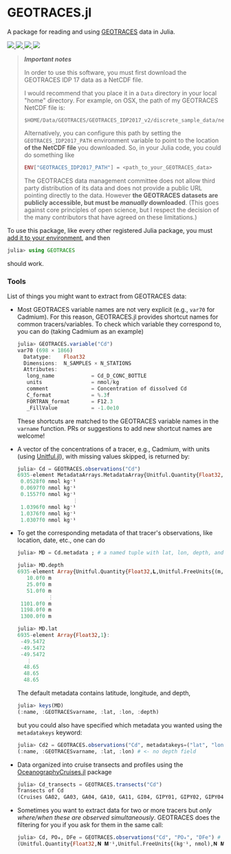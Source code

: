 # GEOTRACES.jl

A package for reading and using [GEOTRACES](https://www.geotraces.org/) data in Julia.

<p>
  <a href="https://github.com/briochemc/GEOTRACES.jl/actions">
    <img src="https://img.shields.io/github/workflow/status/briochemc/GEOTRACES.jl/Mac%20OS%20X?label=OSX&logo=Apple&logoColor=white&style=flat-square">
  </a>
  <a href="https://github.com/briochemc/GEOTRACES.jl/actions">
    <img src="https://img.shields.io/github/workflow/status/briochemc/GEOTRACES.jl/Linux?label=Linux&logo=Linux&logoColor=white&style=flat-square">
  </a>
  <a href="https://github.com/briochemc/GEOTRACES.jl/actions">
    <img src="https://img.shields.io/github/workflow/status/briochemc/GEOTRACES.jl/Windows?label=Windows&logo=Windows&logoColor=white&style=flat-square">
  </a>
  <a href="https://codecov.io/gh/briochemc/GEOTRACES.jl">
    <img src="https://img.shields.io/codecov/c/github/briochemc/GEOTRACES.jl/master?label=Codecov&logo=codecov&logoColor=white&style=flat-square">
  </a>
</p>

> ***Important notes***
>
> In order to use this software, you must first download the GEOTRACES IDP 17 data as a NetCDF file.
>
> I would recommend that you place it in a `Data` directory in your local "home" directory. 
> For example, on OSX, the path of my GEOTRACES NetCDF file is:
>
> ```
> $HOME/Data/GEOTRACES/GEOTRACES_IDP2017_v2/discrete_sample_data/netcdf/GEOTRACES_IDP2017_v2_Discrete_Sample_Data.nc
> ```
>
> Alternatively, you can configure this path by setting the `GEOTRACES_IDP2017_PATH` environment variable to point to the location **of the NetCDF file** you downloaded.
> So, in your Julia code, you could do something like
>
> ```julia
> ENV["GEOTRACES_IDP2017_PATH"] = <path_to_your_GEOTRACES_data>
> ```
>
> The GEOTRACES data management committee does not allow third party distribution of its data and does not provide a public URL pointing directly to the data.
> However **the GEOTRACES datasets are publicly accessible, but must be *manually* downloaded**.
> (This goes against core principles of open science, but I respect the decision of the many contributors that have agreed on these limitations.)

To use this package, like every other registered Julia package, you must [add it to your environment](https://julialang.github.io/Pkg.jl/v1/managing-packages/#Adding-registered-packages), and then

```julia
julia> using GEOTRACES
```

should work.

### Tools

List of things you might want to extract from GEOTRACES data:

- Most GEOTRACES variable names are not very explicit (e.g., `var70` for Cadmium).
    For this reason, GEOTRACES.jl provides shortcut names for common tracers/variables.
    To check which variable they correspond to, you can do (taking Cadmium as an example)

    ```julia
    julia> GEOTRACES.variable("Cd")
    var70 (698 × 1866)
      Datatype:    Float32
      Dimensions:  N_SAMPLES × N_STATIONS
      Attributes:
       long_name            = Cd_D_CONC_BOTTLE
       units                = nmol/kg
       comment              = Concentration of dissolved Cd
       C_format             = %.3f
       FORTRAN_format       = F12.3
       _FillValue           = -1.0e10
    ```
    These shortcuts are matched to the GEOTRACES variable names in the `varname` function.
    PRs or suggestions to add new shortcut names are welcome!

- A vector of the concentrations of a tracer, e.g., Cadmium, with units (using [Unitful.jl](https://github.com/PainterQubits/Unitful.jl)), with missing values skipped, is returned by:

    ```julia
    julia> Cd = GEOTRACES.observations("Cd")
    6935-element MetadataArrays.MetadataArray{Unitful.Quantity{Float32,𝐍 𝐌⁻¹,Unitful.FreeUnits{(kg⁻¹, nmol),𝐍 𝐌⁻¹,nothing}},1,NamedTuple{(:name, :GEOTRACESvarname, :lat, :lon, :depth),Tuple{String,String,Array{Float32,1},Array{Float32,1},Array{Unitful.Quantity{Float32,𝐋,Unitful.FreeUnits{(m,),𝐋,nothing}},1}}},Array{Unitful.Quantity{Float32,𝐍 𝐌⁻¹,Unitful.FreeUnits{(kg⁻¹, nmol),𝐍 𝐌⁻¹,nothing}},1}}:
     0.0528f0 nmol kg⁻¹
     0.0697f0 nmol kg⁻¹
     0.1557f0 nmol kg⁻¹
                      ⋮
     1.0396f0 nmol kg⁻¹
     1.0376f0 nmol kg⁻¹
     1.0307f0 nmol kg⁻¹
    ```

- To get the corresponding metadata of that tracer's observations, like location, date, etc., one can do

    ```julia
    julia> MD = Cd.metadata ; # a named tuple with lat, lon, depth, and more...

    julia> MD.depth
    6935-element Array{Unitful.Quantity{Float32,𝐋,Unitful.FreeUnits{(m,),𝐋,nothing}},1}:
       10.0f0 m
       25.0f0 m
       51.0f0 m
              ⋮
     1101.0f0 m
     1198.0f0 m
     1300.0f0 m

    julia> MD.lat
    6935-element Array{Float32,1}:
     -49.5472
     -49.5472
     -49.5472
       ⋮
      48.65
      48.65
      48.65
    ```

    The default metadata contains latitude, longitude, and depth,

    ```julia
    julia> keys(MD)
    (:name, :GEOTRACESvarname, :lat, :lon, :depth)
    ```
    but you could also have specified which metadata you wanted using the `metadatakeys` keyword:

    ```julia
    julia> Cd2 = GEOTRACES.observations("Cd", metadatakeys=("lat", "lon")); keys(Cd2.metadata)
    (:name, :GEOTRACESvarname, :lat, :lon) # <- no depth field
    ```

- Data organized into cruise transects and profiles using the [OceanographyCruises.jl](https://github.com/briochemc/OceanographyCruises.jl) package

    ```julia
    julia> Cd_transects = GEOTRACES.transects("Cd")
    Transects of Cd
    (Cruises GA02, GA03, GA04, GA10, GA11, GI04, GIPY01, GIPY02, GIPY04, GIPY05, GIPY06, GIPY13, GP02, GP13, GP16, GP18, GPpr01, GPpr02, and GPpr07.)
    ```

- Sometimes you want to extract data for two or more tracers but *only where/when these are observed simultaneously*. GEOTRACES does the filtering for you if you ask for them in the same call:

    ```julia
    julia> Cd, PO₄, DFe = GEOTRACES.observations("Cd", "PO₄", "DFe") # Cd, PO₄, and DFe obs with units
    (Unitful.Quantity{Float32,𝐍 𝐌⁻¹,Unitful.FreeUnits{(kg⁻¹, nmol),𝐍 𝐌⁻¹,nothing}}[0.0528f0 nmol kg⁻¹, 0.0697f0 nmol kg⁻¹, 0.1557f0 nmol kg⁻¹, 0.3743f0 nmol kg⁻¹, 0.4684f0 nmol kg⁻¹, 0.533f0 nmol kg⁻¹, 0.5569f0 nmol kg⁻¹, 0.6011f0 nmol kg⁻¹, 0.6586f0 nmol kg⁻¹, 0.7084f0 nmol kg⁻¹  …  0.7873171f0 nmol kg⁻¹, 0.8044f0 nmol kg⁻¹, 0.7717073f0 nmol kg⁻¹, 0.7809f0 nmol kg⁻¹, 0.74536586f0 nmol kg⁻¹, 0.7665f0 nmol kg⁻¹, 0.7336f0 nmol kg⁻¹, 0.7464f0 nmol kg⁻¹, 0.7295f0 nmol kg⁻¹, 0.7203122f0 nmol kg⁻¹], Unitful.Quantity{Float32,𝐍 𝐌⁻¹,Unitful.FreeUnits{(kg⁻¹, μmol),𝐍 𝐌⁻¹,nothing}}[1.01f0 μmol kg⁻¹, 2.37f0 μmol kg⁻¹, 2.34f0 μmol kg⁻¹, 2.29f0 μmol kg⁻¹, 2.25f0 μmol kg⁻¹, 2.23f0 μmol kg⁻¹, 2.21f0 μmol kg⁻¹, 1.01f0 μmol kg⁻¹, 1.11f0 μmol kg⁻¹, 1.46f0 μmol kg⁻¹  …  2.56f0 μmol kg⁻¹, 2.55f0 μmol kg⁻¹, 2.5f0 μmol kg⁻¹, 2.48f0 μmol kg⁻¹, 2.42f0 μmol kg⁻¹, 2.35f0 μmol kg⁻¹, 2.33f0 μmol kg⁻¹, 2.32f0 μmol kg⁻¹, 2.32f0 μmol kg⁻¹, 2.31f0 μmol kg⁻¹], Unitful.Quantity{Float32,𝐍 𝐌⁻¹,Unitful.FreeUnits{(kg⁻¹, nmol),𝐍 𝐌⁻¹,nothing}}[0.52f0 nmol kg⁻¹, 0.37f0 nmol kg⁻¹, 0.43f0 nmol kg⁻¹, 0.35f0 nmol kg⁻¹, 0.31f0 nmol kg⁻¹, 0.36f0 nmol kg⁻¹, 0.41f0 nmol kg⁻¹, 0.44f0 nmol kg⁻¹, 0.64f0 nmol kg⁻¹, 0.75f0 nmol kg⁻¹  …  0.6087805f0 nmol kg⁻¹, 0.66097564f0 nmol kg⁻¹, 0.6707317f0 nmol kg⁻¹, 0.5721951f0 nmol kg⁻¹, 0.50731707f0 nmol kg⁻¹, 0.4878049f0 nmol kg⁻¹, 0.46341464f0 nmol kg⁻¹, 0.4497561f0 nmol kg⁻¹, 0.44f0 nmol kg⁻¹, 0.48292682f0 nmol kg⁻¹])
    ```

